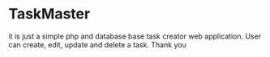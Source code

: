 # TaskMaster

it is just a simple php and database base task creator web application. User can create, edit, update and delete a task. Thank you

